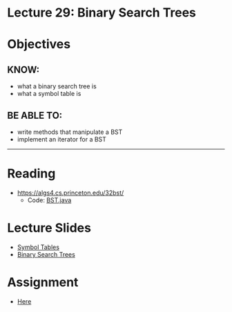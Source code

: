 # Lecture 29: Binary Search Trees

# Objectives

## KNOW:
- what a binary search tree is
- what a symbol table is
  
## BE ABLE TO:
- write methods that manipulate a BST
- implement an iterator for a BST


---
# Reading

- https://algs4.cs.princeton.edu/32bst/
    - Code: [BST.java](code/BST.java)


# Lecture Slides

- [Symbol Tables](https://algs4.cs.princeton.edu/lectures/keynote/31ElementarySymbolTables.pdf)
- [Binary Search Trees](https://algs4.cs.princeton.edu/lectures/keynote/32BinarySearchTrees.pdf)


# Assignment

- [Here](work/hw29.md)
